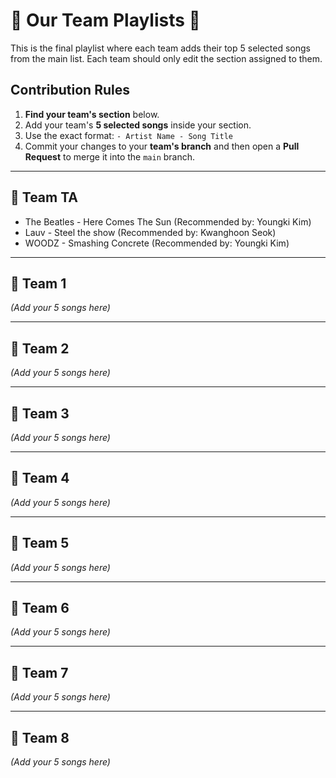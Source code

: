 # 🎸 Our Team Playlists 🎸

This is the final playlist where each team adds their top 5 selected songs from the main list. Each team should only edit the section assigned to them.

## Contribution Rules

1.  **Find your team's section** below.
2.  Add your team's **5 selected songs** inside your section.
3.  Use the exact format: `- Artist Name - Song Title`
4.  Commit your changes to your **team's branch** and then open a **Pull Request** to merge it into the `main` branch.

---
## 🎵 Team TA

- The Beatles - Here Comes The Sun (Recommended by: Youngki Kim)
- Lauv - Steel the show (Recommended by: Kwanghoon Seok)
- WOODZ - Smashing Concrete (Recommended by: Youngki Kim)

---

## 🎵 Team 1

*(Add your 5 songs here)*

---

## 🎵 Team 2

*(Add your 5 songs here)*

---

## 🎵 Team 3

*(Add your 5 songs here)*

---

## 🎵 Team 4

*(Add your 5 songs here)*

---

## 🎵 Team 5

*(Add your 5 songs here)*

---

## 🎵 Team 6

*(Add your 5 songs here)*

---

## 🎵 Team 7

*(Add your 5 songs here)*

---

## 🎵 Team 8

*(Add your 5 songs here)*
